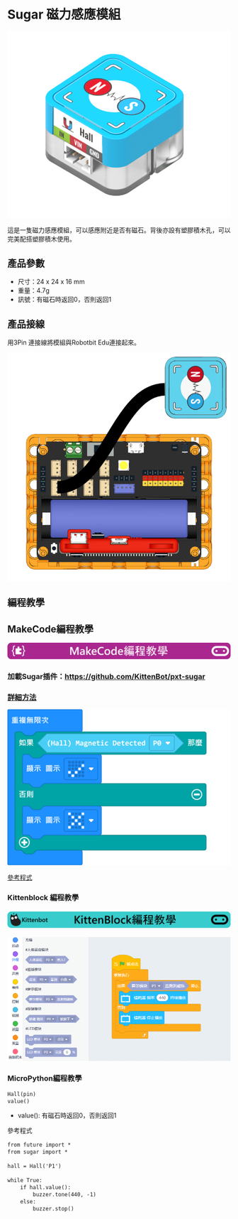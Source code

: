 # Sugar 磁力感應模組

![](./images/magnet1.png)

這是一隻磁力感應模組，可以感應附近是否有磁石。背後亦設有塑膠積木孔，可以完美配搭塑膠積木使用。

## 產品參數

- 尺寸：24 x 24 x 16 mm
- 重量：4.7g
- 訊號：有磁石時返回0，否則返回1

## 產品接線

用3Pin 連接線將模組與Robotbit Edu連接起來。

![](./images/magnet_wire.png)

## 編程教學

## MakeCode編程教學

![](../PWmodules/images/mcbanner.png)

### 加載Sugar插件：https://github.com/KittenBot/pxt-sugar

### [詳細方法](../../Makecode/powerBrickMC)

![](./images/magnet_mc_code.png)

[參考程式](https://makecode.microbit.org/_FkxHJCWpLTCk)

### Kittenblock 編程教學

![](../PWmodules/images/kbbanner.png)

![](./images/magnet3.png)

### MicroPython編程教學

    Hall(pin)
    value()

- value(): 有磁石時返回0，否則返回1

參考程式

    from future import *
    from sugar import *
    
    hall = Hall('P1')
    
    while True:
        if hall.value():
            buzzer.tone(440, -1)
        else:
            buzzer.stop()
